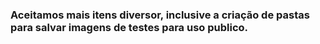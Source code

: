 ### Aceitamos mais itens diversor, inclusive a criação de pastas para salvar imagens de testes para uso publico.
